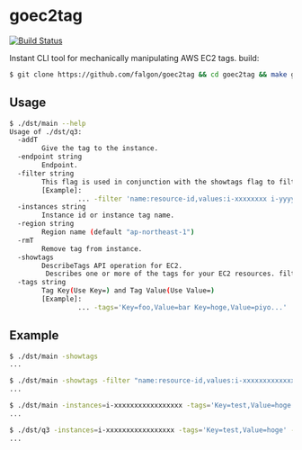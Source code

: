# goec2tag

[![Build Status](https://travis-ci.org/falgon/goec2tag.svg?branch=master)](https://travis-ci.org/falgon/goec2tag)

Instant CLI tool for mechanically manipulating AWS EC2 tags. build:
```sh
$ git clone https://github.com/falgon/goec2tag && cd goec2tag && make get && make
```

## Usage

```sh
$ ./dst/main --help
Usage of ./dst/q3:
  -addT
        Give the tag to the instance.
  -endpoint string
        Endpoint.
  -filter string
        This flag is used in conjunction with the showtags flag to filter tags by describing filter statements.
        [Example]:
                 ... -filter 'name:resource-id,values:i-xxxxxxxx i-yyyyyyyy'
  -instances string
        Instance id or instance tag name.
  -region string
        Region name (default "ap-northeast-1")
  -rmT
        Remove tag from instance.
  -showtags
        DescribeTags API operation for EC2.
         Describes one or more of the tags for your EC2 resources. filter=...
  -tags string
        Tag Key(Use Key=) and Tag Value(Use Value=)
        [Example]:
                 ... -tags='Key=foo,Value=bar Key=hoge,Value=piyo...'
```

## Example

```sh
$ ./dst/main -showtags
...

$ ./dst/main -showtags -filter "name:resource-id,values:i-xxxxxxxxxxxxxxxxx" # filtering
...

$ ./dst/main -instances=i-xxxxxxxxxxxxxxxxx -tags='Key=test,Value=hoge' -addT # adding tag
...

$ ./dst/q3 -instances=i-xxxxxxxxxxxxxxxxx -tags='Key=test,Value=hoge' -rmT # remove tag
...

```
